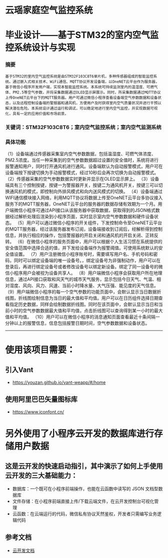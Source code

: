 # 云瑶家庭空气监控系统
# 毕业设计——基于STM32的室内空气监控系统设计与实现
### 摘要
    基于STM32的室内空气监控系统是由STM32F103C8T6单片机，多种传感器组成的智能监控系统。通过嵌入式相关技术、WiFi通信、MQTT协议开发设备端，以OneNET云平台作为服务器，基于微信小程序开发用户端，实现本智能监控系统。本系统可持续监测室内的温湿度、可燃气体、PM2.5等空气参数，并将采集数据通过OLED显示屏展示。同时，所采集数据通过MQTT协议上传OneNET云平台下的MQTT服务器。用户可通过微信小程序查看设备端空气参数数据和设备状态，以及远程控制设备端的警报器和通风机，方便用户及时获得室内空气质量状况并进行干预以解决潜在危险。本系统设计通过运行和调试，可以稳定地进行室内空气监控，并实现数据可视化，具有一定的应用价值和市场前景。 
### 关键词：STM32F103C8T6；室内空气监控系统；室内空气监测系统

### 具体功能
（1）设备端通过传感器采集室内空气参数数据，包括温湿度、可燃气体浓度、PM2.5浓度。当任一种采集到的空气参数数据超过设置的安全值时，系统将进行报警通知用户，同时打开通风机进行通风。设备端默认为自动报警模式，用户可在设备端按下按键切换为手动报警模式，经过10秒后会再次切换为自动报警模式。
（2）传感器采集的空气参数数据实时更新并显示在OLED显示屏上。
（3）设备端具有三个控制按键，按键一为警报器开关，按键二为通风机开关，按键三可以切换通风机的模式，即控制向外排风模式和向内送风模式的切换。
（4）设备端通过WIFI通信模块接入网络，利用MQTT协议将数据上传至OneNET云平台多协议接入服务下的MQTT服务器，OneNET云平台的服务器的数据存储有效期为一个月。用户端微信小程序可通过API接口从该服务器中获取数据，获取得到的JSON格式数据经过解析处理后渲染到小程序页面，实时显示室内空气参数数据和硬件设备状态。
（5）用户可以通过微信小程序的开关组件，下发控制命令至OneNET云平台的MQTT服务器，经过该服务器发布订阅，设备端接收到订阅后，经解析得到控制信息，并执行相应的操作，包括警报器的开启关闭和通风机的开启关闭、正转反转。
（6）在微信小程序的服务页面中，用户可以根据个人生活习惯在系统提供的安全值范围中选择合适的值，并下发给设备端作为报警阈值。可使用系统默认的安全值设置。
（7）用户注册微信小程序账号时，需要填写用户名、手机号码和密码，同时可以绑定设备端的唯一设备号。，绑定设备号为非强制动作，用户可以在登录后，再进行绑定设备号或者修改设备号以绑定新设备。绑定了同一设备号的微信小程序用户会被视为设备共享人。
（8）用户端微信小程序会获取用户所在地理信息，通过API接口获取和风天气的城市天气服务，显示包括今日天气、气温、相对湿度、风向、风力、风速、当前小时降水量、大气压强、能见度的天气信息。
（9）用户端微信小程序的每一个空气参数的功能页面中，会默认显示当日数据折线图，折线图绘制信息为当日的最大值和平均值。用户可以在日历组件选择日期查看指定历史数据，同样会绘制数据折线图。同时在该页面中，会默认显示当日和当前小时的空气参数数据最大值和平均值，点击折线图可以查询得到某一小时的最大值和平均值。
（10）用户可以在微信小程序的消息通知页面查看最近十条间隔一分钟以上的报警信息，信息包括报警日期时间，空气参数数据和设备状态。

-----------------------------------------------------------------------------

# 使用该项目需要：
## 引入Vant  
-  https://youzan.github.io/vant-weapp/#/home
## 使用阿里巴巴矢量图标库 
-  https://www.iconfont.cn/

# 另外使用了小程序云开发的数据库进行存储用户数据
## 这是云开发的快速启动指引，其中演示了如何上手使用云开发的三大基础能力：
- 数据库：一个既可在小程序前端操作，也能在云函数中读写的 JSON 文档型数据库
- 文件存储：在小程序前端直接上传/下载云端文件，在云开发控制台可视化管理
- 云函数：在云端运行的代码，微信私有协议天然鉴权，开发者只需编写业务逻辑代码
## 参考文档
- [云开发文档](https://developers.weixin.qq.com/miniprogram/dev/wxcloud/basis/getting-started.html)

